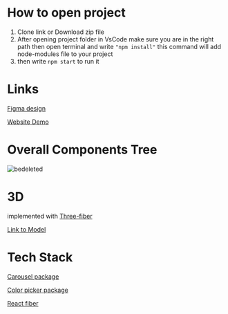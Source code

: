 # How to open project

1. Clone link or Download zip file
2. After opening project folder in VsCode make sure you are in the right path then open terminal and write `"npm install"` this command will add node-modules file to your project
3. then write `npm start` to run it

# Links

[Figma design](<https://www.figma.com/file/hRQRo70YmdYzoPoXBFmZbZ/Nike-Website-Redesign-(Community)?node-id=1%3A2&t=zSJy7JxdyQHoXihP-0>)

[Website Demo](https://react-nike-website.vercel.app/)

# Overall Components Tree

![bedeleted](https://user-images.githubusercontent.com/100029656/213692876-92070ee0-127e-41a5-8baf-682c7b7017f7.png)

# 3D

implemented with [Three-fiber](https://docs.pmnd.rs/react-three-fiber/getting-started/introduction)

[Link to Model](https://sketchfab.com/3d-models/nike-air-zoom-pegasus-36-00fd99e778c244c3bd3b65f99dad7cb2)

# Tech Stack

[Carousel package](https://www.npmjs.com/package/react-simply-carousel)

[Color picker package](https://www.npmjs.com/package/react-color)

[React fiber](https://docs.pmnd.rs/react-three-fiber/getting-started/introduction)
